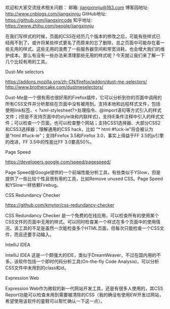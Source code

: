 欢迎和大家交流技术相关问题：
邮箱: jiangxinnju@163.com
博客园地址: http://www.cnblogs.com/jiangxinnju
GitHub地址: https://github.com/jiangxincode
知乎地址: https://www.zhihu.com/people/jiangxinnju

在我们写样式的时候，页面的CSS在经历几个版本的修改之后，可能有些样式已经用不到了，或许将某些样式更名了而原来的忘了删除，总之页面中可能存在着一些无用的样式。这些无用的浪费了一些服务器空间和带宽消耗，也会增大我们的维护成本。那么有没有一些办法来清理那些无用的样式呢？今天就让我们来了解一下几个比较有用的工具。

Dust-Me selectors

https://addons.mozilla.org/zh-CN/firefox/addon/dust-me-selectors/
http://www.brothercake.com/dustmeselectors/

Dust-Me是一个很有用也很好用的Firefox插件，它可以分析到你的页面中调用的所有CSS文件并分析那些在页面中没有被用到。支持本地和远程样式文件，包括使用link标签、< ?xml-stylesheet?>处理指令、@import语句等方式引入的样式文件；(但是不支持页面中的style块和内联样式)，支持IE条件注释中引入的样式文件；可以检查一个页面，也可以检查整个网站；支持CSS1选择器、大部分CSS2和CSS3选择器；理解通用的CSS hack，比如 “* html #fuck-ie”将会被认为是”html #fuck-ie”；支持Firefox 3.5和Firefox 3.0，事实上得益于FF 3.5的js引擎的改进，FF 3.5中的性能比FF 3.0要高50%。

Page Speed

https://developers.google.com/speed/pagespeed/

Page Speed是Google提供的一个前端性能分析工具，有些类似于YSlow，但是提供了一些比较个性且很有用的工具，比如Remove unused CSS。Page Speed和YSlow一样依赖Firebug。

CSS Redundancy Checker

https://github.com/kmytor/css-redundancy-checker

CSS Redundancy Checker 是一个免费的在线应用，可以检查所有的使用某个CSS文件的页面中无用的样式。可以同时检查某一个样式在多个页面中的使用情况。该工具的不足是虽然一次能检查多个HTML页面，但每次只能检查一个CSS文件，而且还要手动输入。

IntelliJ IDEA

IntelliJ IDEA 这是一个颇强大的IDE，类似于DreamWeaver，不过在国内用的不多。该软件包括一个即时代码分析工具(On-the-fly Code Analysis)，可以分析CSS文件中未用到的class和id。

Expression Web

Expression Web作为微软的新一代网站开发工具，还是有很多人使用的，其CSS Report功能可以检查未用到需要被清除的CSS（我的确没有使用EW开发过网站，希望使用该软件的童鞋可以帮忙确认一下这一点）。